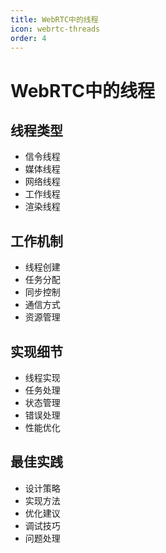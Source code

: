 ```yaml
---
title: WebRTC中的线程
icon: webrtc-threads
order: 4
---
```


# WebRTC中的线程

## 线程类型
- 信令线程
- 媒体线程
- 网络线程
- 工作线程
- 渲染线程

## 工作机制
- 线程创建
- 任务分配
- 同步控制
- 通信方式
- 资源管理

## 实现细节
- 线程实现
- 任务处理
- 状态管理
- 错误处理
- 性能优化

## 最佳实践
- 设计策略
- 实现方法
- 优化建议
- 调试技巧
- 问题处理
